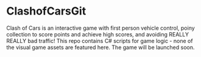# ClashofCarsGit
Clash of Cars is an interactive game with first person vehicle control, poiny collection to score points and achieve high scores, and avoiding REALLY REALLY bad traffic! This repo contains C# scripts for game logic - none of the visual game assets are featured here. The game will be launched soon.
